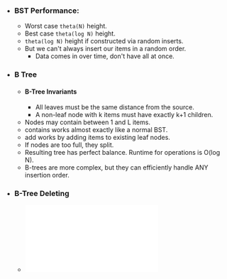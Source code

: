 - ### BST Performance:
	- Worst case `theta(N)` height.
	- Best case `theta(log N)` height.
	- `theta(log N)` height if constructed via random inserts.
	- But we can't always insert our items in a random order.
		- Data comes in over time, don't have all at once.
- ### B Tree
	- #### B-Tree Invariants
		- All leaves must be the same distance from the source.
		- A non-leaf node with k items must have exactly k+1 children.
	- Nodes may contain between 1 and L items.
	- contains works almost exactly like a normal BST.
	- add works by adding items to existing leaf nodes.
	- If nodes are too full, they split.
	- Resulting tree has perfect balance. Runtime for operations is O(log N).
	- B-trees are more complex, but they can efficiently handle ANY insertion order.
- ### B-Tree Deleting
	- ![2-3 trees, 2-3-4 trees Deleting.pdf](../assets/2-3_trees,_2-3-4_trees_Deleting_1673423654275_0.pdf)